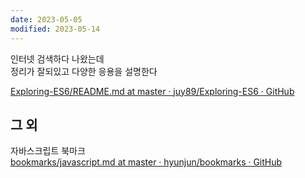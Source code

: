 ```yaml
---
date: 2023-05-05
modified: 2023-05-14
---
```


인터넷 검색하다 나왔는데  
정리가 잘되있고 다양한 응용을 설명한다

[Exploring-ES6/README.md at master · juy89/Exploring-ES6 · GitHub](https://github.com/juy89/Exploring-ES6/blob/master/08%20Template%20%EB%A6%AC%ED%84%B0%EB%9F%B4/README)

## 그 외

자바스크립트 북마크  
[bookmarks/javascript.md at master · hyunjun/bookmarks · GitHub](https://github.com/hyunjun/bookmarks/blob/master/javascript)
